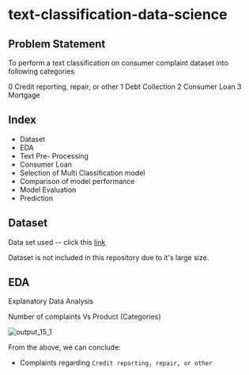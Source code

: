 # text-classification-data-science

## Problem Statement

To perform a text classification on consumer complaint dataset into following categories 

0 Credit reporting, repair, or other
1 Debt Collection
2 Consumer Loan 
3 Mortgage 

## Index 

* Dataset
* EDA 
* Text Pre- Processing 
* Consumer Loan 
* Selection of Multi Classification model
* Comparison of model performance
* Model Evaluation
* Prediction 

## Dataset 

Data set used -- click this [link](https://catalog.data.gov/dataset/consumer-complaint-database)

Dataset is not included in this repository due to it's large size. 

## EDA 

Explanatory Data Analysis 

Number of complaints Vs Product (Categories)  

![output_15_1](https://user-images.githubusercontent.com/68069100/235378265-e6830d70-e559-4889-a445-aa813b5e766a.png)

From the above, we can conclude: 
- Complaints regarding `Credit reporting, repair, or other` 



